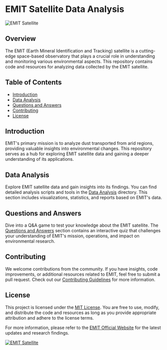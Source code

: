 # EMIT Satellite Data Analysis

![EMIT Satellite](link_to_image)

## Overview

The EMIT (Earth Mineral Identification and Tracking) satellite is a cutting-edge space-based observatory that plays a crucial role in understanding and monitoring various environmental aspects. This repository contains code and resources for analyzing data collected by the EMIT satellite.

## Table of Contents

- [Introduction](#introduction)
- [Data Analysis](#data-analysis)
- [Questions and Answers](#questions-and-answers)
- [Contributing](#contributing)
- [License](#license)

## Introduction

EMIT's primary mission is to analyze dust transported from arid regions, providing valuable insights into environmental changes. This repository serves as a hub for exploring EMIT satellite data and gaining a deeper understanding of its applications.

## Data Analysis

Explore EMIT satellite data and gain insights into its findings. You can find detailed analysis scripts and tools in the [Data Analysis](/data-analysis) directory. This section includes visualizations, statistics, and reports based on EMIT's data.

## Questions and Answers

Dive into a Q&A game to test your knowledge about the EMIT satellite. The [Questions and Answers](/quiz) section contains an interactive quiz that challenges your understanding of EMIT's mission, operations, and impact on environmental research.

## Contributing

We welcome contributions from the community. If you have insights, code improvements, or additional resources related to EMIT, feel free to submit a pull request. Check out our [Contributing Guidelines](/CONTRIBUTING.md) for more information.

## License

This project is licensed under the [MIT License](/LICENSE). You are free to use, modify, and distribute the code and resources as long as you provide appropriate attribution and adhere to the license terms.

For more information, please refer to the [EMIT Official Website](https://emit.satellite) for the latest updates and research findings.

[![EMIT Satellite](link_to_image)](https://emit.satellite)
